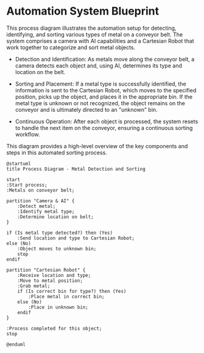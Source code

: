 # Automation System Blueprint


This process diagram illustrates the automation setup for detecting, identifying, and sorting various types of metal on a conveyor belt. The system comprises a camera with AI capabilities and a Cartesian Robot that work together to categorize and sort metal objects.

- Detection and Identification: As metals move along the conveyor belt, a camera detects each object and, using AI, determines its type and location on the belt.

- Sorting and Placement: If a metal type is successfully identified, the information is sent to the Cartesian Robot, which moves to the specified position, picks up the object, and places it in the appropriate bin. If the metal type is unknown or not recognized, the object remains on the conveyor and is ultimately directed to an "unknown" bin.

- Continuous Operation: After each object is processed, the system resets to handle the next item on the conveyor, ensuring a continuous sorting workflow.

This diagram provides a high-level overview of the key components and steps in this automated sorting process.



```plantuml
@startuml
title Process Diagram - Metal Detection and Sorting

start
:Start process;
:Metals on conveyor belt;

partition "Camera & AI" {
    :Detect metal;
    :Identify metal type;
    :Determine location on belt;
}

if (Is metal type detected?) then (Yes)
    :Send location and type to Cartesian Robot;
else (No)
    :Object moves to unknown bin;
    stop
endif

partition "Cartesian Robot" {
    :Receive location and type;
    :Move to metal position;
    :Grab metal;
    if (Is correct bin for type?) then (Yes)
        :Place metal in correct bin;
    else (No)
        :Place in unknown bin;
    endif
}

:Process completed for this object;
stop

@enduml
``` 